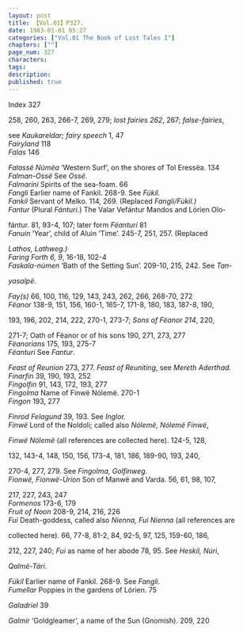 ```yaml
---
layout: post
title: 【Vol.01】P327.
date: 1983-01-01 05:27
categories: ["Vol.01 The Book of Lost Tales I"]
chapters: [""]
page_num: 327
characters: 
tags: 
description: 
published: true
---
```


<p style="text-indent: 0;">
Index 327
</p>

258, 260, 263, 266-7, 269, 279; <I>lost fairies 262</I>, 267; <I>false-fairies</I>,

see <I>Kaukareldar; fairy speech</I> 1, 47<BR><I>Fairyland   </I> 118<BR><I>Falas   </I> 146

<I>Falassë Númëa </I> ‘Western Surf’, on the shores of Tol Eressëa. 134<BR><I>Falman-Ossë</I> See <I>Ossë.<BR>Falmaríni   </I> Spirits of the sea-foam. 66<BR><I>Fangli  </I> Earlier name of Fankil. 268-9. See <I>Fúkil.<BR>Fankil  </I> Servant of Melko. 114, 269. (Replaced <I>Fangli/Fúkil.)<BR>Fantur  </I> (Plural <I>Fánturi.</I>) The Valar Vefántur Mandos and Lórien Olo-

fántur. 81, 93-4, 107; later form <I>Fëanturi</I> 81<BR><I>Fanuin   </I> ‘Year’, child of Aluin ‘Time’. 245-7, 251, 257. (Replaced

<I>Lathos, Lathweg.)<BR>Faring Forth   6, 9</I>, 16-18, 102-4<BR><I>Faskala-númen </I> ‘Bath of the Setting Sun’. 209-10, 215, 242. See <I>Tan-</I>

<I>yasalpë</I>.

<I>Fay(s)  </I> 66, 100, 116, 129, 143, 243, 262, 266, 268-70, 272<BR><I>Fëanor</I> 138-9, 151, 156, 160-1, 165-7, 171-8, 180, 183, 187-8, 190,

193, 196, 202, 214, 222, 270-1, 273-7; <I>Sons of Fëanor 214</I>, 220,

271-7; Oath of Fëanor or of his sons 190, 271, 273, 277<BR><I>Fëanorians  </I> 175, 193, 275-7<BR><I>Fëanturi </I> See <I>Fantur</I>.

<I>Feast of Reunion   </I> 273, 277. <I>Feast of Reuniting</I>, see <I>Mereth Aderthad.<BR>Finarfin  </I> 39, 190, 193, 252<BR><I>Fingolfin   </I> 91, 143, 172, 193, 277<BR><I>Fingolma  </I> Name of Finwë Nólemë. 270-1<BR><I>Fingon   </I> 193, 277

<I>Finrod Felagund  </I> 39, 193. See <I>Inglor.<BR>Finwë</I> Lord of the Noldoli; called also <I>Nólemë, Nólemë Finwë</I>,

<I>Finwë Nólemë</I> (all references are collected here). 124-5, 128,

132, 143-4, 148, 150, 156, 173-4, 181, 186, 189-90, 193, 240,

270-4, 277, 279. See <I>Fingolma, Golfinweg.<BR>Fionwë, Fionwë-Úrion </I> Son of Manwë and Varda. 56, 61, 98, 107,

217, 227, 243, 247<BR><I>Formenos   </I> 173-6, 179<BR><I>Fruit of Noon  </I> 208-9, 214, 216, 226<BR><I>Fui   </I> Death-goddess, called also <I>Nienna, Fui Nienna</I> (all references are

collected here). 66, 77-8, 81-2, 84, 92-5, 97, 125, 159-60, 186,

212, 227, 240; <I>Fui</I> as name of her abode 78, 95. See <I>Heskil, Núri</I>,

<I>Qalmë-Tári</I>.

<I>Fúkil</I> Earlier name of Fankil. 268-9. See <I>Fangli.<BR>Fumellar  </I> Poppies in the gardens of Lórien. 75

<I>Galadriel  </I> 39

<I>Galmir  </I> ‘Goldgleamer’, a name of the Sun (Gnomish). 209, 220

